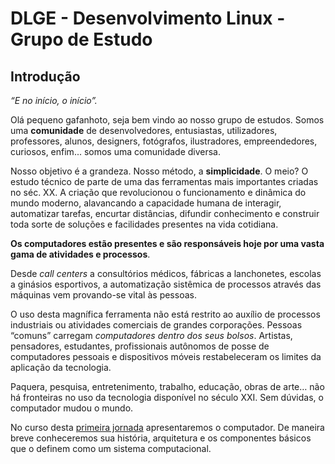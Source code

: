 # DLGE - Desenvolvimento Linux - Grupo de Estudo

## Introdução


*“E no início, o início”.*

Olá pequeno gafanhoto, seja bem vindo ao nosso grupo de estudos. Somos uma __comunidade__ de desenvolvedores, entusiastas, utilizadores, professores, alunos, designers, fotógrafos, ilustradores, empreendedores, curiosos, enfim... somos uma comunidade diversa.

Nosso objetivo é a grandeza. Nosso método, a __simplicidade__. O meio? O estudo técnico de parte de uma das ferramentas mais importantes criadas no séc. XX. A criação que revolucionou o funcionamento e dinâmica do mundo moderno, alavancando a capacidade humana de interagir, automatizar tarefas, encurtar distâncias, difundir conhecimento e construir toda sorte de soluções e facilidades presentes na vida cotidiana.

__Os computadores estão presentes e são responsáveis hoje por uma vasta gama de atividades e processos__. 

Desde *call centers* a consultórios médicos, fábricas a lanchonetes, escolas a ginásios esportivos, a automatização sistêmica de processos através das máquinas vem provando-se vital às pessoas.

O uso desta magnífica ferramenta não está restrito ao auxílio de processos industriais ou atividades comerciais de grandes corporações. Pessoas “comuns” carregam *computadores dentro dos seus bolsos*. Artistas, pensadores, estudantes, profissionais autônomos  de posse de computadores pessoais e dispositivos móveis restabeleceram os limites da aplicação da tecnologia.

Paquera, pesquisa, entretenimento, trabalho, educação, obras de arte… não há fronteiras no uso da tecnologia disponível no século XXI. Sem dúvidas, o computador mudou o mundo.

No curso desta [primeira jornada](./jornadas/I/README.md) apresentaremos o computador. De maneira breve conheceremos sua história, arquitetura e os componentes básicos que o definem como um sistema computacional.
